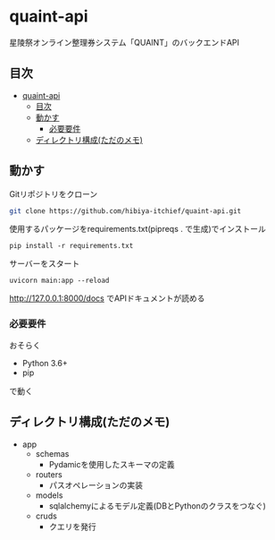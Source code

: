 # quaint-api
星陵祭オンライン整理券システム「QUAINT」のバックエンドAPI
## 目次
- [quaint-api](#quaint-api)
  - [目次](#目次)
  - [動かす](#動かす)
    - [必要要件](#必要要件)
  - [ディレクトリ構成(ただのメモ)](#ディレクトリ構成ただのメモ)

## 動かす
Gitリポジトリをクローン
```sh
git clone https://github.com/hibiya-itchief/quaint-api.git
```
使用するパッケージをrequirements.txt(pipreqs . で生成)でインストール
```
pip install -r requirements.txt
```
サーバーをスタート
```
uvicorn main:app --reload
```
http://127.0.0.1:8000/docs でAPIドキュメントが読める

### 必要要件
おそらく
- Python 3.6+
- pip 

で動く


## ディレクトリ構成(ただのメモ)
- app
  - schemas
    - Pydamicを使用したスキーマの定義
  - routers
    - パスオペレーションの実装
  - models
    - sqlalchemyによるモデル定義(DBとPythonのクラスをつなぐ)
  - cruds
    - クエリを発行
